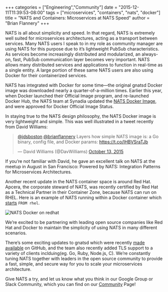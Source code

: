 +++
categories = ["Engineering","Community"]
date = "2015-12-11T11:39:53-08:00"
tags = ["microservices", "containers", "nats", "docker"]
title = "NATS and Containers: Microservices at NATS Speed"
author = "Brian Flannery"
+++

NATS is all about simplicity and speed. In that regard, NATS is extremely well suited for microservices architectures, acting as a transport between services. Many NATS users I speak to in my role as community manager are using NATS for this purpose due to it’s lightweight PubSub characteristics. As services become increasingly distributed and modularized, an always-on, fast, PubSub communication layer becomes very important. NATS allows many distributed services and applications to function in real-time as a single entity. A large portion of these same NATS users are also using Docker for their containerized services.

NATS has integrated with Docker for some time—the original gnatsd Docker image was downloaded nearly a quarter-of-a-million times. Earlier this year, when Docker launched their Official Image program, and re-launched Docker Hub, the NATS team at Synadia updated the [NATS Docker Image](https://hub.docker.com/_/nats/), and were approved for Docker Official Image Status.

In staying true to the NATS design philosophy, the NATS Docker image is very lightweight and simple. This was well illustrated in a tweet recently from David Williams:
<div class="tweet-embed-con">
  <blockquote class="twitter-tweet" data-conversation="none" lang="en"><p lang="en" dir="ltr"><a href="https://twitter.com/jdsboston">@jdsboston</a> <a href="https://twitter.com/brianflannery">@brianflannery</a> Layers how simple NATS image is: a Go binary, config file, and Docker params: <a href="https://t.co/lHBVSraTJb">https://t.co/lHBVSraTJb</a></p>&mdash; David Williams (@DavWilliams) <a href="https://twitter.com/DavWilliams/status/653754289123266560">October 13, 2015</a></blockquote>
  <script async src="//platform.twitter.com/widgets.js" charset="utf-8"></script>
</div>

If you’re not familiar with David, he gave an excellent talk on NATS at the meetup in August in San Francisco: Powered by NATS: Integration Patterns for Microservices Architectures.

Another recent update in the NATS container space is around Red Hat. Apcera, the corporate steward of NATS, was recently certified by Red Hat as a Technical Partner in their Container Zone, because NATS can run on RHEL. Here is an example of NATS running within a Docker container which [starts](https://github.com/wallyqs/nats-docker/blob/rhel/Dockerfile) `FROM rhel`.

<img class="img-responsive" alt="NATS Docker on redhat" src="/img/blog/nats-docker-on-redhat.png">

We’re excited to be partnering with leading open source companies like Red Hat and Docker to maintain the simplicity of using NATS in many different scenarios.

There’s some exciting updates to gnatsd which were recently [made available](https://github.com/nats-io/gnatsd) on GitHub, and the team also recently added TLS support to a variety of clients inclduing(eg. Go, Ruby, Node.js, C). We’re constantly tuning NATS together with leaders in the open source community to provide a fast, simple, and secure way for you to scale your microservices architecture.

Give NATS a try, and let us know what you think in our Google Group or Slack Community, which you can find on our [Community](https://nats.io/community/) Page!
